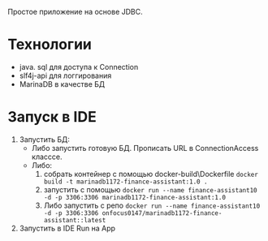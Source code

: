 Простое приложение на основе JDBC.

# Технологии
* java. sql для доступа к Connection
* slf4j-api для логгирования
* MarinaDB в качестве БД
# Запуск в IDE
  1) Запустить БД:
     * Либо запустить готовую БД. Прописать URL в ConnectionAccess класссе.
     * Либо:
       1) собрать контейнер с помощью docker-build\Dockerfile
          ```docker build -t marinadb1172-finance-assistant:1.0 .```
       2) запустить с помощью 
       ```docker run --name finance-assistant10 -d -p 3306:3306 marinadb1172-finance-assistant:1.0```
       3) Либо запустить с репо
        ```docker run --name finance-assistant10 -d -p 3306:3306 onfocus0147/marinadb1172-finance-assistant::latest```
  2) Запустить в IDE Run на App
